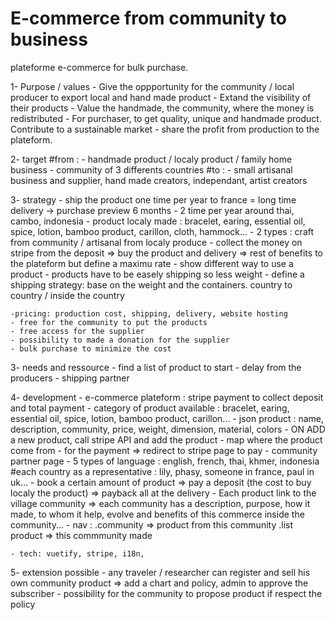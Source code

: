 # E-commerce from community to business

plateforme e-commerce for bulk purchase.

1- Purpose / values
	- Give the oppportunity for the community / local producer to export local and hand made product
	- Extand the visibility of their products
	- Value the handmade, the community, where the money is redistributed
	- For purchaser, to get quality, unique and handmade product. Contribute to a sustainable market
	- share the profit from production to the plateform.
	
2- target
	#from :
	- handmade product / localy product / family home business
	- community of 3 differents countries
	#to :
	- small artisanal business and supplier, hand made creators, independant, artist creators

3- strategy
	- ship the product one time per year to france = long time delivery -> purchase preview 6 months
	- 2 time per year around thai, cambo, indonesia
	- product localy made : bracelet, earing, essential oil, spice, lotion, bamboo product, carillon, cloth, hammock...
	- 2 types : craft from community / artisanal from localy produce 
	- collect the money on stripe from the deposit => buy the product and delivery => rest of benefits to the plateform but define
	a maximu rate
	- show different way to use a product
	- products have to be easely shipping so less weight
	- define a shipping strategy: base on the weight and the containers. country to country / inside the country

	-pricing: production cost, shipping, delivery, website hosting
	- free for the community to put the products
	- free access for the supplier
	- possibility to made a donation for the supplier
	- bulk purchase to minimize the cost

3- needs and ressource
	- find a list of product to start
	- delay from the producers
	- shipping partner

4- development
	- e-commerce plateform : stripe payment to collect deposit and total payment
	- category of product available : bracelet, earing, essential oil, spice, lotion, bamboo product, carillon...
	- json product : name, description, community, price, weight, dimension, material, colors
	- ON ADD a new product, call stripe API and add the product
	- map where the product come from
	- for the payment => redirect to stripe page to pay
	- community partner page
	- 5 types of language : english, french, thai, khmer, indonesia
		#each country as a representative : lily, phasy, someone in france, paul in uk...
	- book a certain amount of product => pay a deposit (the cost to buy localy the product) => payback all at the delivery
	- Each product link to the village community => each community has a description, purpose, how it made, to whom it help, evolve and 
	benefits of this commerce inside the community...
	- nav :
		.community => product from this community
		.list product => this commmunity made

	- tech: vuetify, stripe, i18n, 

5- extension possible
	- any traveler / researcher can register and sell his own community product => add a chart and policy, admin to approve the subscriber
	- possibility for the community to propose product if respect the policy

